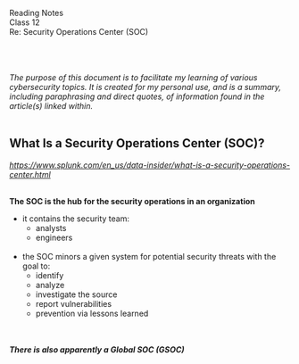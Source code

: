Reading Notes <br>
Class 12<br>
Re: Security Operations Center (SOC)<br><br><br><br>

*The purpose of this document is to facilitate my learning of various cybersecurity topics.  It is created for my personal use, and is a summary, including paraphrasing and direct quotes, of information found in the article(s) linked within.*<br><br>

## What Is a Security Operations Center (SOC)?
*https://www.splunk.com/en_us/data-insider/what-is-a-security-operations-center.html*
<br><br>


**The SOC is the hub for the security operations in an organization**
- it contains the security team: 
    - analysts
    - engineers<br><br>
- the SOC minors a given system for potential security threats with the goal to: 
    - identify
    - analyze 
    - investigate the source
    - report vulnerabilities
    - prevention via lessons learned<br><br><br>

***There is also apparently a Global SOC (GSOC)***
<br><br><br><br>